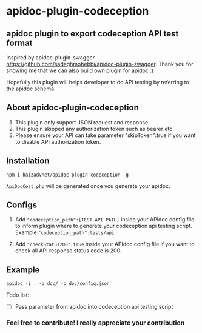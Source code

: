 # apidoc-plugin-codeception
## apidoc plugin to export codeception API test format

Inspired by apidoc-plugin-swagger
https://github.com/sadeghmohebbi/apidoc-plugin-swagger. Thank you for showing me that we can also build own plugin for apidoc :)


Hopefully this plugin will helps developer to do API testing by referring to the apidoc schema.

## About apidoc-plugin-codeception

1. This plugin only support JSON request and response.
2. This plugin skipped any authorization token such as bearer etc.
3. Please ensure your API can take parameter "skipToken":true if you want to disable API authorization token.

## Installation
```
npm i haizadvnet/apidoc-plugin-codeception -g
```

```ApiDocCest.php``` will be generated once you generate your apidoc.

## Configs
1. Add ```"codeception_path":[TEST API PATH]``` inside your APIdoc config file to inform plugin where to generate your codeception api testing script. Example ```"codeception_path":tests/api```

2. Add ```"checkStatus200":true``` inside your APIdoc config file if you want to check all API response status code is 200.

## Example
```
apidoc -i . -o doc/ -c doc/config.json
```

Todo list:
- [ ] Pass parameter from apidoc into codeception api testing script

### Feel free to contribute! I really appreciate your contribution
